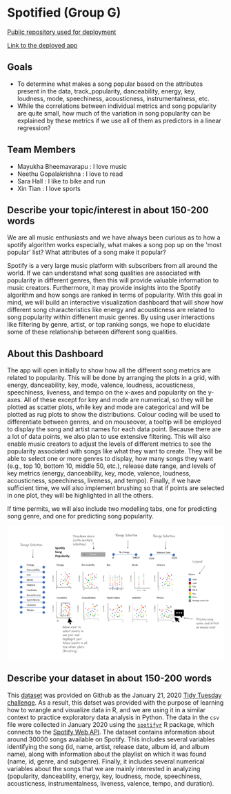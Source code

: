 # Spotified (Group G)

[Public repository used for deployment](https://github.com/MayukhaB/prototype_development_spotified)

[Link to the deployed app](https://prototype-for-spotified.herokuapp.com/)

## Goals

- To determine what makes a song popular based on the attributes present in the data, track_popularity, danceability, energy, key, loudness, mode, speechiness, acousticness, instrumentalness, etc.
- While the correlations between individual metrics and song popularity are quite small, how much of the variation in song popularity can be explained by these metrics if we use all of them as predictors in a linear regression?

## Team Members

- Mayukha Bheemavarapu : I love music
- Neethu Gopalakrishna : I love to read
- Sara Hall : I like to bike and run
- Xin Tian : I love sports

## Describe your topic/interest in about 150-200 words

We are all music enthusiasts and we have always been curious as to how a spotify algorithm works especially, what makes a song pop up on the 'most popular' list? What attributes of a song make it popular?

Spotify is a very large music platform with subscribers from all around the world. If we can understand what song qualities are associated with popularity in different genres, then this will provide valuable information to music creators. Furthermore, it may provide insights into the Spotify algorithm and how songs are ranked in terms of popularity. With this goal in mind, we will build an interactive visualization dashboard that will show how different song characteristics like energy and acousticness are related to song popularity within diffenent music genres. By using user interactions like filtering by genre, artist, or top ranking songs, we hope to elucidate some of these relationship between different song qualities.

## About this Dashboard

The app will open initially to show how all the different song metrics are related to popularity. This will be done by arranging the plots in a grid, with energy, danceability, key, mode, valence, loudness, acousticness, speechiness, liveness, and tempo on the x-axes and popularity on the y-axes. All of these except for key and mode are numerical, so they will be plotted as scatter plots, while key and mode are categorical and will be plotted as rug plots to show the distributions. Colour coding will be used to differentiate between genres, and on mouseover, a tooltip will be employed to display the song and artist names for each data point. Because there are a lot of data points, we also plan to use extensive filtering. This will also enable music creators to adjust the levels of different metrics to see the popularity associated with songs like what they want to create. They will be able to select one or more genres to display, how many songs they want (e.g., top 10, bottom 10, middle 50, etc.), release date range, and levels of key metrics (energy, danceability, key, mode, valence, loudness, acousticness, speechiness, liveness, and tempo). Finally, if we have sufficient time, we will also implement brushing so that if points are selected in one plot, they will be highlighted in all the others. 

If time permits, we will also include two modelling tabs, one for predicting song genre, and one for predicting song popularity. 

![](sketch.png)

## Describe your dataset in about 150-200 words

This [dataset](https://github.com/rfordatascience/tidytuesday/tree/master/data/2020/2020-01-21) was provided on Github as the January 21, 2020 [Tidy Tuesday challenge](https://|github.com/rfordatascience/tidytuesday). As a result, this datset was provided with the purpose of learning how to wrangle and visualize data in R, and we are using it in a similar context to practice exploratory data analysis in Python. The data in the `csv` file were collected in January 2020 using the [`spotifyr`](https://www.rcharlie.com/spotifyr/) R package, which connects to the [Spotify Web API](https://developer.spotify.com/documentation/web-api/). The dataset contains information about around 30000 songs available on Spotify. This includes several variables identifying the song (id, name, artist, release date, album id, and album name), along with information about the playlist on which it was found (name, id, genre, and subgenre). Finally, it includes several numerical variables about the songs that we are mainly interested in analyzing (popularity, danceability, energy, key, loudness, mode, speechiness, acousticness, instrumentalness, liveness, valence, tempo, and duration). 

